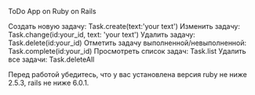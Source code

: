 ToDo App on Ruby on Rails

Создать новую задачу:                       Task.create(text:'your text')
Изменить задачу:                            Task.change(id:your_id, text: 'your text')
Удалить задачу:                             Task.delete(id:your_id)
Отметить задачу выполненной/невыполненной:  Task.complete(id:your_id)
Просмотреть список задач:                   Task.list
Удалить все задачи:                         Task.deleteAll

Перед работой убедитесь, что у вас установлена версия ruby не ниже 2.5.3, rails не ниже 6.0.1.
